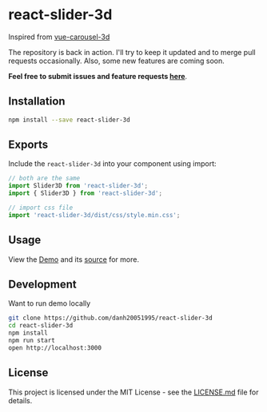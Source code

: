 # react-slider-3d

Inspired from [vue-carousel-3d](https://github.com/wlada/vue-carousel-3d)

The repository is back in action. I'll try to keep it updated and to merge pull requests occasionally. Also, some new features are coming soon.

**Feel free to submit issues and feature requests [here](https://github.com/danh20051995/react-slider-3d/issues)**.

## Installation

``` bash
npm install --save react-slider-3d
```

## Exports

Include the `react-slider-3d` into your component using import:

```js
// both are the same
import Slider3D from 'react-slider-3d';
import { Slider3D } from 'react-slider-3d';

// import css file
import 'react-slider-3d/dist/css/style.min.css';
```

## Usage

View the [Demo](https://react-slider-3d.vercel.app) and its
[source](https://github.com/danh20051995/react-slider-3d/blob/main/src/App.tsx) for more.

## Development

Want to run demo locally

```bash
git clone https://github.com/danh20051995/react-slider-3d
cd react-slider-3d
npm install
npm run start
open http://localhost:3000
```

## License

This project is licensed under the MIT License - see the [LICENSE.md](https://github.com/danh20051995/react-slider-3d/blob/main/LICENSE.md) file for details.
